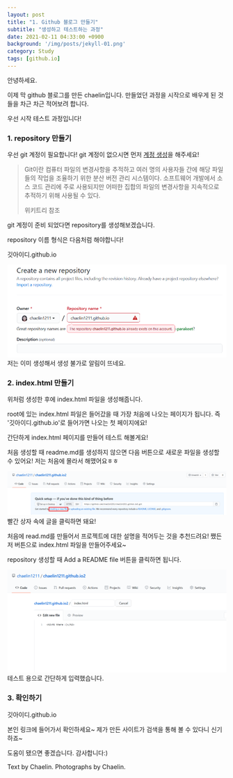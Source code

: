 ```yaml
---
layout: post
title: "1. Github 블로그 만들기"
subtitle: "생성하고 테스트하는 과정"
date: 2021-02-11 04:33:00 +0900
background: '/img/posts/jekyll-01.png'
category: Study
tags: [github.io]
---
```


안녕하세요.


이제 막 github 블로그를 만든 chaelin입니다. 만들었던 과정을 시작으로 배우게 된 것들을 차근 차근 적어보려 합니다.


우선 시작 테스트 과정입니다!

<h3>1. repository 만들기</h3>
우선 git 계정이 필요합니다! git 계정이 없으시면 먼저 <a href="https://github.com">계정 생성</a>을 해주세요!

<blockquote class="blockquote"> Git이란 컴퓨터 파일의 변경사항을 추적하고 여러 명의 사용자들 간에 해당 파일들의 작업을 조율하기 위한 분산 버전 관리 시스템이다. 소프트웨어 개발에서 소스 코드 관리에 주로 사용되지만 어떠한 집합의 파일의 변경사항을 지속적으로 추적하기 위해 사용될 수 있다.


<p class = "placeholder">위키트리 참조</p>
</blockquote>

git 계정이 준비 되었다면 repository를 생성해보겠습니다.

repository 이름 형식은 다음처럼 해야합니다!

<p class="hight-block">깃아이디.github.io</p>

<img class="img-fluid" src="/img/posts/inPost/jekyll-01-01.png">
<span class="caption text-muted">저는 이미 생성해서 생성 불가로 알림이 뜨네요.</span>

<h3>2. index.html 만들기</h3>

위처럼 생성한 후에 index.html 파일을 생성해줍니다. 

root에 있는 index.html 파일은 들어갔을 때 가장 처음에 나오는 페이지가 됩니다. 즉 '깃아이디.github.io'로 들어가면 나오는 첫 페이지에요!

간단하게 index.html 페이지를 만들어 테스트 해볼게요!

처음 생성할 때 readme.md를 생성하지 않으면 다음 버튼으로 새로운 파일을 생성할 수 있어요! 저는 처음에 몰라서 해맸어요ㅎㅎ 


<img class="img-fluid" src="/img/posts/inPost/jekyll-01-02.png">
<span class="caption text-muted">빨간 상자 속에 글을 클릭하면 돼요!</span>

처음에 read.md를 만들어서 프로젝트에 대한 설명을 적어두는 것을 추천드려요! 쨌든 저 버튼으로 index.html 파일을 만들어주세요~

repository 생성할 때 Add a README file 버튼을 클릭하면 됩니다.

<img class="img-fluid" src="/img/posts/inPost/jekyll-01-03.png">
<span class="caption text-muted">테스트 용으로 간단하게 입력했습니다.</span>

<h3>3. 확인하기</h3>
<p class="hight-block">깃아이디.github.io</p>

본인 링크에 들어가서 확인하세요~   제가 만든 사이트가 검색을 통해 볼 수 있다니 신기하죠~

도움이 됐으면 좋겠습니다. 감사합니다:)


<p class = "placeholder">Text by Chaelin. Photographs by Chaelin.</p>